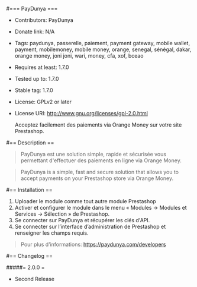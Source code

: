 #=== PayDunya ===
*   Contributors: PayDunya
*   Donate link: N/A
*   Tags: paydunya, passerelle, paiement, payment gateway, mobile wallet, payment, mobilemoney, mobile money, orange, senegal, sénégal, dakar, orange money, joni joni, wari, money, cfa, xof, bceao
*   Requires at least: 1.7.0
*   Tested up to: 1.7.0
*   Stable tag: 1.7.0
*   License: GPLv2 or later
*   License URI: http://www.gnu.org/licenses/gpl-2.0.html

    Acceptez facilement des paiements via Orange Money sur votre site Prestashop.

#== Description ==

>PayDunya est une solution simple, rapide et sécurisée vous permettant d'effectuer des paiements en ligne via Orange Money.

>PayDunya is a simple, fast and secure solution that allows you to accept payments on your Prestashop store via Orange Money.

#== Installation ==

1. Uploader le module comme tout autre module Prestashop
2. Activer et configurer le module dans le menu « Modules -> Modules et Services -> Sélection » de Prestashop.
3. Se connecter sur PayDunya et récupérer les clés d'API.
4. Se connecter sur l’interface d’administration de Prestashop et renseigner les champs requis.

>Pour plus d’informations: https://paydunya.com/developers

#== Changelog ==

#####= 2.0.0 =
* Second Release

[PayDunya]:https://paydunya.com
[Documentation Module Prestashop]:https//paydunya.com/developers/prestashop